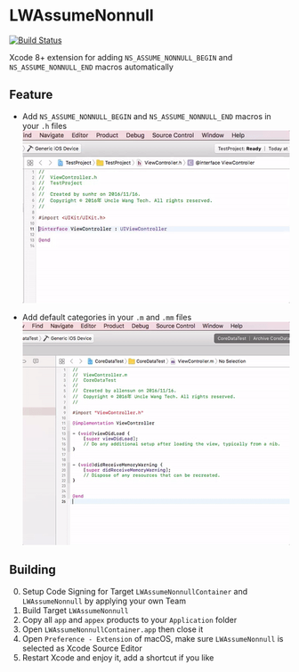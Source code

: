 # LWAssumeNonnull
[![Build Status](https://travis-ci.org/sunhr/LWAssumeNonnull.svg?branch=master)](https://travis-ci.org/sunhr/LWAssumeNonnull)


Xcode 8+ extension for adding `NS_ASSUME_NONNULL_BEGIN` and `NS_ASSUME_NONNULL_END` macros automatically

## Feature
* Add `NS_ASSUME_NONNULL_BEGIN` and `NS_ASSUME_NONNULL_END` macros in your `.h` files
![image](https://raw.githubusercontent.com/sunhr/LWAssumeNonnull/master/res/feature1.gif)


* Add default categories in your `.m` and `.mm` files
![image](https://raw.githubusercontent.com/sunhr/LWAssumeNonnull/master/res/feature2.gif)

## Building
0. Setup Code Signing for Target `LWAssumeNonnullContainer` and `LWAssumeNonnull` by applying your own Team
1. Build Target `LWAssumeNonnull`
2. Copy all `app` and `appex` products to your `Application` folder
3. Open `LWAssumeNonnullContainer.app` then close it
4. Open `Preference - Extension` of macOS, make sure `LWAssumeNonnull` is selected as Xcode Source Editor
5. Restart Xcode and enjoy it, add a shortcut if you like